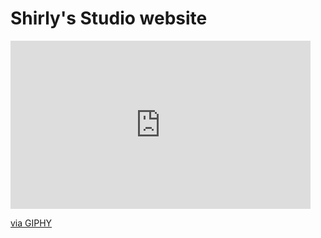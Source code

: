 # Shirly's Studio website

<iframe src="https://giphy.com/embed/82AkiS8xk4HDz91a4t" width="480" height="269" frameBorder="0" class="giphy-embed" allowFullScreen></iframe><p><a href="https://giphy.com/gifs/82AkiS8xk4HDz91a4t">via GIPHY</a></p>
